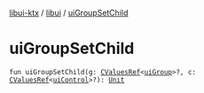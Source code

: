 [libui-ktx](../index.md) / [libui](index.md) / [uiGroupSetChild](./ui-group-set-child.md)

# uiGroupSetChild

`fun uiGroupSetChild(g: `[`CValuesRef`](../kotlinx.cinterop/-c-values-ref/index.md)`<`[`uiGroup`](ui-group.md)`>?, c: `[`CValuesRef`](../kotlinx.cinterop/-c-values-ref/index.md)`<`[`uiControl`](ui-control/index.md)`>?): `[`Unit`](https://kotlinlang.org/api/latest/jvm/stdlib/kotlin/-unit/index.html)
